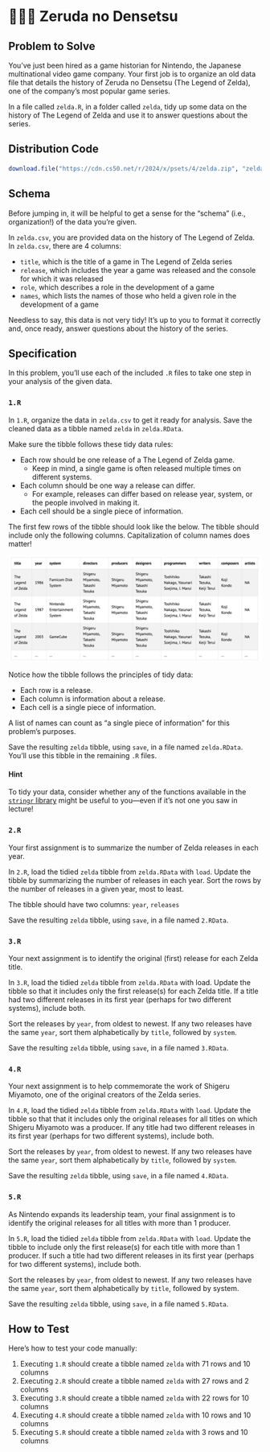 # 🧝🏽‍♂️ Zeruda no Densetsu

## Problem to Solve

You’ve just been hired as a game historian for Nintendo, the Japanese multinational video game company. Your first job is to organize an old data file that details the history of Zeruda no Densetsu (The Legend of Zelda), one of the company’s most popular game series.

In a file called `zelda.R`, in a folder called `zelda`, tidy up some data on the history of The Legend of Zelda and use it to answer questions about the series.

## Distribution Code

```R
download.file("https://cdn.cs50.net/r/2024/x/psets/4/zelda.zip", "zelda.zip")
```

## Schema

Before jumping in, it will be helpful to get a sense for the “schema” (i.e., organization!) of the data you’re given.

In `zelda.csv`, you are provided data on the history of The Legend of Zelda. In `zelda.csv`, there are 4 columns:

- `title`, which is the title of a game in The Legend of Zelda series
- `release`, which includes the year a game was released and the console for which it was released
- `role`, which describes a role in the development of a game
- `names`, which lists the names of those who held a given role in the development of a game

Needless to say, this data is not very tidy! It’s up to you to format it correctly and, once ready, answer questions about the history of the series.

## Specification

In this problem, you’ll use each of the included `.R` files to take one step in your analysis of the given data.

### `1.R`

In `1.R`, organize the data in `zelda.csv` to get it ready for analysis. Save the cleaned data as a tibble named `zelda` in `zelda.RData`.

Make sure the tibble follows these tidy data rules:

- Each row should be one release of a The Legend of Zelda game.
    - Keep in mind, a single game is often released multiple times on different systems.
- Each column should be one way a release can differ.
    - For example, releases can differ based on release year, system, or the people involved in making it.
- Each cell should be a single piece of information.

The first few rows of the tibble should look like the below. The tibble should include only the following columns. Capitalization of column names does matter!

<p align="center">
	<img src="1-tidydata-example.png" alt="tidydata-example" width="750"/>
</p>

Notice how the tibble follows the principles of tidy data:

- Each row is a release.
- Each column is information about a release.
- Each cell is a single piece of information.

A list of names can count as “a single piece of information” for this problem’s purposes.

Save the resulting `zelda` tibble, using `save`, in a file named `zelda.RData`. You’ll use this tibble in the remaining `.R` files.

#### Hint

To tidy your data, consider whether any of the functions available in the [`stringr` library](https://stringr.tidyverse.org/reference/index.html) might be useful to you—even if it’s not one you saw in lecture!

### `2.R`

Your first assignment is to summarize the number of Zelda releases in each year.

In `2.R`, load the tidied `zelda` tibble from `zelda.RData` with `load`. Update the tibble by summarizing the number of releases in each year. Sort the rows by the number of releases in a given year, most to least.

The tibble should have two columns: `year`, `releases`

Save the resulting `zelda` tibble, using `save`, in a file named `2.RData`.

### `3.R`

Your next assignment is to identify the original (first) release for each Zelda title.

In `3.R`, load the tidied `zelda` tibble from `zelda.RData` with load. Update the tibble so that it includes only the first release(s) for each Zelda title. If a title had two different releases in its first year (perhaps for two different systems), include both.

Sort the releases by `year`, from oldest to newest. If any two releases have the same `year`, sort them alphabetically by `title`, followed by `system`.

Save the resulting `zelda` tibble, using `save`, in a file named `3.RData`.

### `4.R`

Your next assignment is to help commemorate the work of Shigeru Miyamoto, one of the original creators of the Zelda series.

In `4.R`, load the tidied `zelda` tibble from `zelda.RData` with `load`. Update the tibble so that that it includes only the original releases for all titles on which Shigeru Miyamoto was a producer. If any title had two different releases in its first year (perhaps for two different systems), include both.

Sort the releases by `year`, from oldest to newest. If any two releases have the same `year`, sort them alphabetically by `title`, followed by `system`.

Save the resulting `zelda` tibble, using `save`, in a file named `4.RData`.

### `5.R`

As Nintendo expands its leadership team, your final assignment is to identify the original releases for all titles with more than 1 producer.

In `5.R`, load the tidied `zelda` tibble from `zelda.RData` with `load`. Update the tibble to include only the first release(s) for each title with more than 1 producer. If such a title had two different releases in its first year (perhaps for two different systems), include both.

Sort the releases by `year`, from oldest to newest. If any two releases have the same `year`, sort them alphabetically by `title`, followed by system.

Save the resulting `zelda` tibble, using `save`, in a file named `5.RData`.

## How to Test

Here’s how to test your code manually:

1. Executing `1.R` should create a tibble named `zelda` with 71 rows and 10 columns
2. Executing `2.R` should create a tibble named `zelda` with 27 rows and 2 columns
3. Executing `3.R` should create a tibble named `zelda` with 22 rows for 10 columns
4. Executing `4.R` should create a tibble named `zelda` with 10 rows and 10 columns
5. Executing `5.R` should create a tibble named `zelda` with 3 rows and 10 columns
